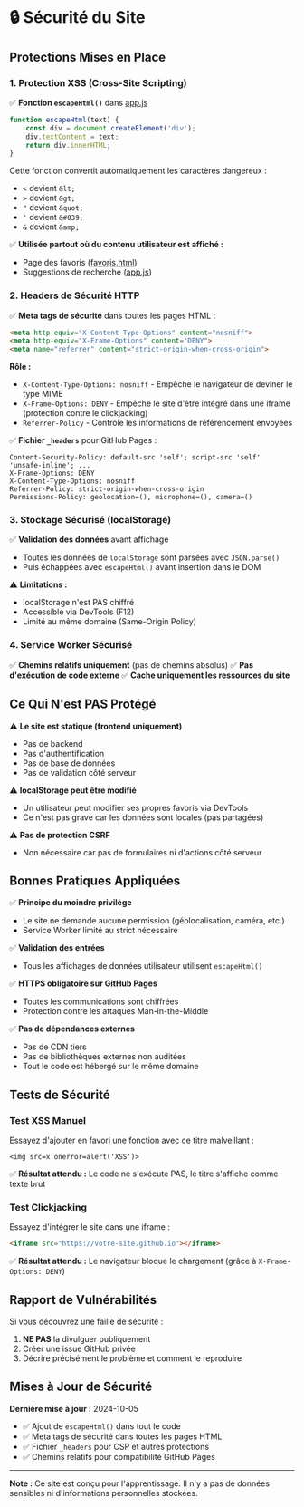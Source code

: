 # 🔒 Sécurité du Site

## Protections Mises en Place

### 1. **Protection XSS (Cross-Site Scripting)**

✅ **Fonction `escapeHtml()`** dans [app.js](app.js#L5-L9)
```javascript
function escapeHtml(text) {
    const div = document.createElement('div');
    div.textContent = text;
    return div.innerHTML;
}
```

Cette fonction convertit automatiquement les caractères dangereux :
- `<` devient `&lt;`
- `>` devient `&gt;`
- `"` devient `&quot;`
- `'` devient `&#039;`
- `&` devient `&amp;`

✅ **Utilisée partout où du contenu utilisateur est affiché :**
- Page des favoris ([favoris.html](favoris.html#L214-L215))
- Suggestions de recherche ([app.js](app.js#L201))

### 2. **Headers de Sécurité HTTP**

✅ **Meta tags de sécurité** dans toutes les pages HTML :
```html
<meta http-equiv="X-Content-Type-Options" content="nosniff">
<meta http-equiv="X-Frame-Options" content="DENY">
<meta name="referrer" content="strict-origin-when-cross-origin">
```

**Rôle :**
- `X-Content-Type-Options: nosniff` - Empêche le navigateur de deviner le type MIME
- `X-Frame-Options: DENY` - Empêche le site d'être intégré dans une iframe (protection contre le clickjacking)
- `Referrer-Policy` - Contrôle les informations de référencement envoyées

✅ **Fichier `_headers`** pour GitHub Pages :
```
Content-Security-Policy: default-src 'self'; script-src 'self' 'unsafe-inline'; ...
X-Frame-Options: DENY
X-Content-Type-Options: nosniff
Referrer-Policy: strict-origin-when-cross-origin
Permissions-Policy: geolocation=(), microphone=(), camera=()
```

### 3. **Stockage Sécurisé (localStorage)**

✅ **Validation des données** avant affichage
- Toutes les données de `localStorage` sont parsées avec `JSON.parse()`
- Puis échappées avec `escapeHtml()` avant insertion dans le DOM

⚠️ **Limitations :**
- localStorage n'est PAS chiffré
- Accessible via DevTools (F12)
- Limité au même domaine (Same-Origin Policy)

### 4. **Service Worker Sécurisé**

✅ **Chemins relatifs uniquement** (pas de chemins absolus)
✅ **Pas d'exécution de code externe**
✅ **Cache uniquement les ressources du site**

## Ce Qui N'est PAS Protégé

⚠️ **Le site est statique (frontend uniquement)**
- Pas de backend
- Pas d'authentification
- Pas de base de données
- Pas de validation côté serveur

⚠️ **localStorage peut être modifié**
- Un utilisateur peut modifier ses propres favoris via DevTools
- Ce n'est pas grave car les données sont locales (pas partagées)

⚠️ **Pas de protection CSRF**
- Non nécessaire car pas de formulaires ni d'actions côté serveur

## Bonnes Pratiques Appliquées

✅ **Principe du moindre privilège**
- Le site ne demande aucune permission (géolocalisation, caméra, etc.)
- Service Worker limité au strict nécessaire

✅ **Validation des entrées**
- Tous les affichages de données utilisateur utilisent `escapeHtml()`

✅ **HTTPS obligatoire sur GitHub Pages**
- Toutes les communications sont chiffrées
- Protection contre les attaques Man-in-the-Middle

✅ **Pas de dépendances externes**
- Pas de CDN tiers
- Pas de bibliothèques externes non auditées
- Tout le code est hébergé sur le même domaine

## Tests de Sécurité

### Test XSS Manuel

Essayez d'ajouter en favori une fonction avec ce titre malveillant :
```
<img src=x onerror=alert('XSS')>
```

✅ **Résultat attendu :** Le code ne s'exécute PAS, le titre s'affiche comme texte brut

### Test Clickjacking

Essayez d'intégrer le site dans une iframe :
```html
<iframe src="https://votre-site.github.io"></iframe>
```

✅ **Résultat attendu :** Le navigateur bloque le chargement (grâce à `X-Frame-Options: DENY`)

## Rapport de Vulnérabilités

Si vous découvrez une faille de sécurité :
1. **NE PAS** la divulguer publiquement
2. Créer une issue GitHub privée
3. Décrire précisément le problème et comment le reproduire

## Mises à Jour de Sécurité

**Dernière mise à jour :** 2024-10-05
- ✅ Ajout de `escapeHtml()` dans tout le code
- ✅ Meta tags de sécurité dans toutes les pages HTML
- ✅ Fichier `_headers` pour CSP et autres protections
- ✅ Chemins relatifs pour compatibilité GitHub Pages

---

**Note :** Ce site est conçu pour l'apprentissage. Il n'y a pas de données sensibles ni d'informations personnelles stockées.
